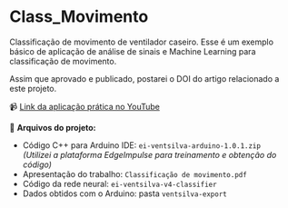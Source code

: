 # Class_Movimento

Classificação de movimento de ventilador caseiro. Esse é um exemplo básico de aplicação de análise de sinais e Machine Learning para classificação de movimento.

Assim que aprovado e publicado, postarei o DOI do artigo relacionado a este projeto.

📹 [Link da aplicação prática no YouTube](https://www.youtube.com/shorts/wlC6t3OTdUY)

📁 **Arquivos do projeto:**
- Código C++ para Arduino IDE: `ei-ventsilva-arduino-1.0.1.zip`  
  *(Utilizei a plataforma EdgeImpulse para treinamento e obtenção do código)*
- Apresentação do trabalho: `Classificação de movimento.pdf`
- Código da rede neural: `ei-ventsilva-v4-classifier`
- Dados obtidos com o Arduino: pasta `ventsilva-export`
